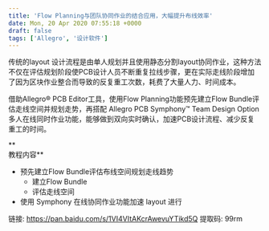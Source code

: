 ```yaml
---
title: 'Flow Planning与团队协同作业的结合应用，大幅提升布线效率'
date: Mon, 20 Apr 2020 07:55:18 +0000
draft: false
tags: ['Allegro', '设计软件']
---
```


传统的layout 设计流程是由单人规划并且使用静态分割layout协同作业，这种方法不仅在评估规划阶段使PCB设计人员不断重复拉线步骤，更在实际走线阶段增加了因为区块作业整合而导致的反复重工次数，耗费了大量人力、时间成本。

借助Allegro® PCB Editor工具，使用Flow Planning功能预先建立Flow Bundle评估走线空间并规划走势，再搭配 Allegro PCB Symphony™ Team Design Option多人在线同时作业功能，能够做到双向实时确认，加速PCB设计流程、减少反复重工的时间。

**  
教程内容**

*   预先建立Flow Bundle评估布线空间规划走线趋势
    *   建立Flow Bundle
    *   评估走线空间
*   使用 Symphony 在线协同作业功能加速 layout 进行

链接: https://pan.baidu.com/s/1VI4VItAKcrAwevuYTikd5Q 提取码: 99rm